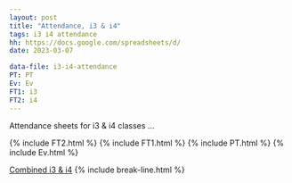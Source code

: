 ```yaml
---
layout: post
title: "Attendance, i3 & i4"
tags: i3 i4 attendance
hh: https://docs.google.com/spreadsheets/d/
date: 2023-03-07

data-file: i3-i4-attendance
PT: PT
Ev: Ev
FT1: i3
FT2: i4
---
```


Attendance sheets for i3 & i4 classes ...

{% include FT2.html %}
{% include FT1.html %}
{% include PT.html %}
{% include Ev.html %}

<a href="{{ site.gdrive }}{{ site.data[page.data-file].comb-att }}" 
  class="stitches_btn">Combined i3 & i4</a>
{% include break-line.html %}
